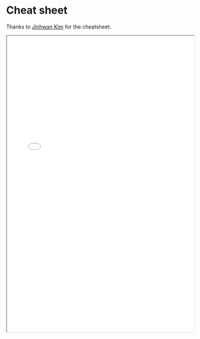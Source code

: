 # Cheat sheet

Thanks to [Jinhwan Kim](https://github.com/jhk0530) for the 
cheatsheet.

<iframe src="_assets/img/cheatsheet.pdf" width="100%" height="800px">